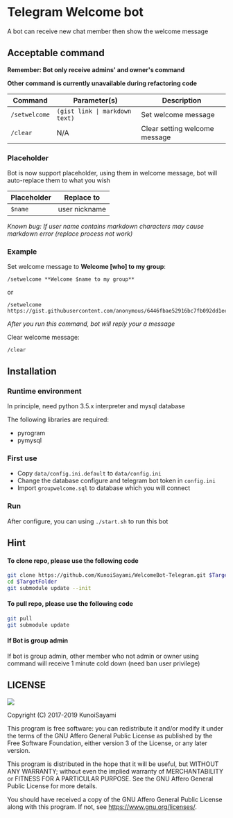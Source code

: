 # Telegram Welcome bot

A bot can receive new chat member then show the welcome message

## Acceptable command

**Remember: Bot only receive admins' and owner's command**

**Other command is currently unavailable during refactoring code**

Command | Parameter(s) | Description
----|--|---
`/setwelcome` | `(gist link \| markdown text)` | Set welcome message
`/clear` | N/A | Clear setting welcome message
<!--
`/setflag ` | `(flags) (1\|0)` | Setting bot flags
`/ping` | N/A | Return current session information
`/poem` | N/A | Read poetry (TBD)
-->
### Placeholder

Bot is now support placeholder, using them in welcome message, 
bot will auto-replace them to what you wish

Placeholder | Replace to
---|----
`$name` | user nickname

_Known bug: If user name contains markdown characters may cause markdown error (replace process not work)_
<!--
### Flags detail

Flag | Description | Default
---|----|---
poemable | Switch enable poem function for this group | False
ignore_err | Show ~~rude~~ message to no privilege member who using bot command | True
noblue | While bot is admin, it will delete bot command after 5 seconds (need delete privilege) | False 
no_new_member | Bot will auto delete \`Joined group' message (system genereted) (need delete privilege) | False
no_welcome | Bot will auto delete previous welcome message | False
no_service_msg | Bot will auto delete service message | False
-->
### Example

Set welcome message to **Welcome \[who\] to my group**:
```
/setwelcome **Welcome $name to my group**
```
or
```
/setwelcome https://gist.githubusercontent.com/anonymous/6446fbae52916bc7fb092dd1ee3f8483/raw/4ad5231d5e2a68458e117db9bed97407dfe6f47b/welcomemsg
```

_After you run this command, bot will reply your a message_

Clear welcome message:
```
/clear
```
## Installation

### Runtime environment

In principle, need python 3.5.x interpreter and mysql database

The following libraries are required:
* pyrogram
* pymysql

### First use

* Copy `data/config.ini.default` to `data/config.ini`
* Change the database configure and telegram bot token in `config.ini`
* Import `groupwelcome.sql` to database which you will connect

### Run

After configure, you can using `./start.sh` to run this bot

## Hint

#### To clone repo, please use the following code

```bash
git clone https://github.com/KunoiSayami/WelcomeBot-Telegram.git $TargetFolder
cd $TargetFolder
git submodule update --init
```

#### To pull repo, please use the following code

```bash
git pull
git submodule update
```

#### If Bot is group admin
If bot is group admin, other member who not admin or owner using command will receive
1 minute cold down (need ban user privilege)

## LICENSE

[![](https://www.gnu.org/graphics/agplv3-155x51.png)](https://www.gnu.org/licenses/agpl-3.0.txt)
   
Copyright (C) 2017-2019 KunoiSayami

This program is free software: you can redistribute it and/or modify it under the terms of the GNU Affero General Public License as published by the Free Software Foundation, either version 3 of the License, or any later version.

This program is distributed in the hope that it will be useful, but WITHOUT ANY WARRANTY; without even the implied warranty of MERCHANTABILITY or FITNESS FOR A PARTICULAR PURPOSE. See the GNU Affero General Public License for more details.

You should have received a copy of the GNU Affero General Public License along with this program. If not, see <https://www.gnu.org/licenses/>.